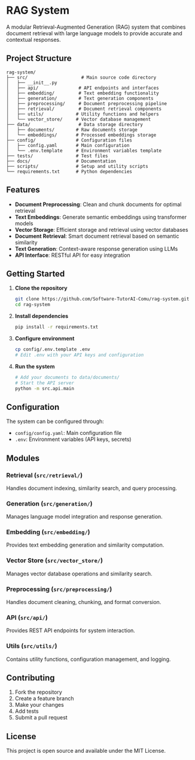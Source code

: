 # RAG System

A modular Retrieval-Augmented Generation (RAG) system that combines document retrieval with large language models to provide accurate and contextual responses.

## Project Structure

```
rag-system/
├── src/                    # Main source code directory
│   ├── __init__.py
│   ├── api/               # API endpoints and interfaces
│   ├── embedding/         # Text embedding functionality
│   ├── generation/        # Text generation components
│   ├── preprocessing/     # Document preprocessing pipeline
│   ├── retrieval/         # Document retrieval components
│   ├── utils/            # Utility functions and helpers
│   └── vector_store/     # Vector database management
├── data/                  # Data storage directory
│   ├── documents/        # Raw documents storage
│   └── embeddings/       # Processed embeddings storage
├── config/               # Configuration files
│   ├── config.yaml       # Main configuration
│   └── .env.template     # Environment variables template
├── tests/                # Test files
├── docs/                 # Documentation
├── scripts/              # Setup and utility scripts
└── requirements.txt      # Python dependencies
```

## Features

- **Document Preprocessing**: Clean and chunk documents for optimal retrieval
- **Text Embeddings**: Generate semantic embeddings using transformer models
- **Vector Storage**: Efficient storage and retrieval using vector databases
- **Document Retrieval**: Smart document retrieval based on semantic similarity
- **Text Generation**: Context-aware response generation using LLMs
- **API Interface**: RESTful API for easy integration

## Getting Started

1. **Clone the repository**
   ```bash
   git clone https://github.com/Software-TutorAI-Comu/rag-system.git
   cd rag-system
   ```

2. **Install dependencies**
   ```bash
   pip install -r requirements.txt
   ```

3. **Configure environment**
   ```bash
   cp config/.env.template .env
   # Edit .env with your API keys and configuration
   ```

4. **Run the system**
   ```bash
   # Add your documents to data/documents/
   # Start the API server
   python -m src.api.main
   ```

## Configuration

The system can be configured through:
- `config/config.yaml`: Main configuration file
- `.env`: Environment variables (API keys, secrets)

## Modules

### Retrieval (`src/retrieval/`)
Handles document indexing, similarity search, and query processing.

### Generation (`src/generation/`)
Manages language model integration and response generation.

### Embedding (`src/embedding/`)
Provides text embedding generation and similarity computation.

### Vector Store (`src/vector_store/`)
Manages vector database operations and similarity search.

### Preprocessing (`src/preprocessing/`)
Handles document cleaning, chunking, and format conversion.

### API (`src/api/`)
Provides REST API endpoints for system interaction.

### Utils (`src/utils/`)
Contains utility functions, configuration management, and logging.

## Contributing

1. Fork the repository
2. Create a feature branch
3. Make your changes
4. Add tests
5. Submit a pull request

## License

This project is open source and available under the MIT License.